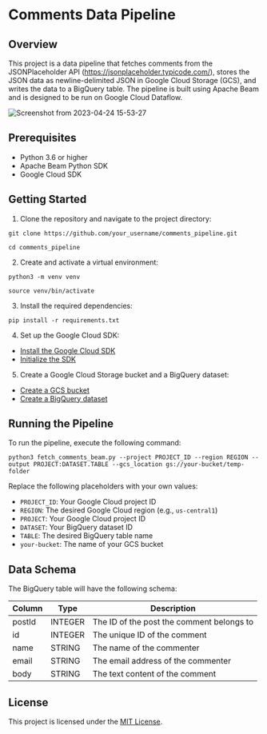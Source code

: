 # Comments Data Pipeline

## Overview

This project is a data pipeline that fetches comments from the JSONPlaceholder API (https://jsonplaceholder.typicode.com/), stores the JSON data as newline-delimited JSON in Google Cloud Storage (GCS), and writes the data to a BigQuery table. The pipeline is built using Apache Beam and is designed to be run on Google Cloud Dataflow.

![Screenshot from 2023-04-24 15-53-27](https://user-images.githubusercontent.com/49028274/234024879-b23ce6f6-91c2-4b5c-a935-79cf8bfaf165.png)


## Prerequisites

- Python 3.6 or higher
- Apache Beam Python SDK
- Google Cloud SDK

## Getting Started

1. Clone the repository and navigate to the project directory:

`git clone https://github.com/your_username/comments_pipeline.git`

`cd comments_pipeline`


2. Create and activate a virtual environment:

`python3 -m venv venv`

`source venv/bin/activate`


3. Install the required dependencies:

`pip install -r requirements.txt`


4. Set up the Google Cloud SDK:

- [Install the Google Cloud SDK](https://cloud.google.com/sdk/docs/install)
- [Initialize the SDK](https://cloud.google.com/sdk/docs/initializing)

5. Create a Google Cloud Storage bucket and a BigQuery dataset:

- [Create a GCS bucket](https://cloud.google.com/storage/docs/creating-buckets)
- [Create a BigQuery dataset](https://cloud.google.com/bigquery/docs/datasets)

## Running the Pipeline

To run the pipeline, execute the following command:

`python3 fetch_comments_beam.py --project PROJECT_ID --region REGION --output PROJECT:DATASET.TABLE --gcs_location gs://your-bucket/temp-folder`



Replace the following placeholders with your own values:

- `PROJECT_ID`: Your Google Cloud project ID
- `REGION`: The desired Google Cloud region (e.g., `us-central1`)
- `PROJECT`: Your Google Cloud project ID
- `DATASET`: Your BigQuery dataset ID
- `TABLE`: The desired BigQuery table name
- `your-bucket`: The name of your GCS bucket

## Data Schema

The BigQuery table will have the following schema:

| Column  | Type    | Description                                   |
| ------- | ------- | --------------------------------------------- |
| postId  | INTEGER | The ID of the post the comment belongs to     |
| id      | INTEGER | The unique ID of the comment                  |
| name    | STRING  | The name of the commenter                     |
| email   | STRING  | The email address of the commenter            |
| body    | STRING  | The text content of the comment               |

## License

This project is licensed under the [MIT License](LICENSE).
